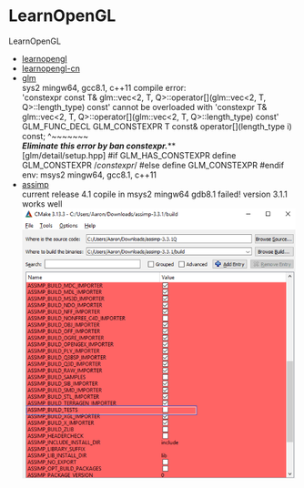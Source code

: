 # LearnOpenGL
LearnOpenGL

- [learnopengl](https://learnopengl.com)
- [learnopengl-cn](https://learnopengl-cn.github.io)
- [glm](https://github.com/g-truc/glm)  
  sys2 mingw64, gcc8.1, c++11
  compile error:  
  'constexpr const T& glm::vec<2, T, Q>::operator[](glm::vec<2, T, Q>::length_type) const' cannot be overloaded with 'constexpr T& glm::vec<2, T, Q>::operator[](glm::vec<2, T, Q>::length_type) const'
GLM_FUNC_DECL GLM_CONSTEXPR T const& operator[](length_type i) const;
^~~~~~~~  
*************Eliminate this error by ban constexpr.***************  
[glm/detail/setup.hpp]
#if GLM_HAS_CONSTEXPR
define GLM_CONSTEXPR /*constexpr*/
#else
define GLM_CONSTEXPR
#endif
env: msys2 mingw64, gcc8.1, c++11
- [assimp](https://github.com/assimp/assimp)  
current release 4.1 copile in msys2 mingw64 gdb8.1 failed!
version 3.1.1 works well
![image](https://github.com/ZYV037/LearnOpenGL/blob/master/assimp/assimp_cmake_config.png)

